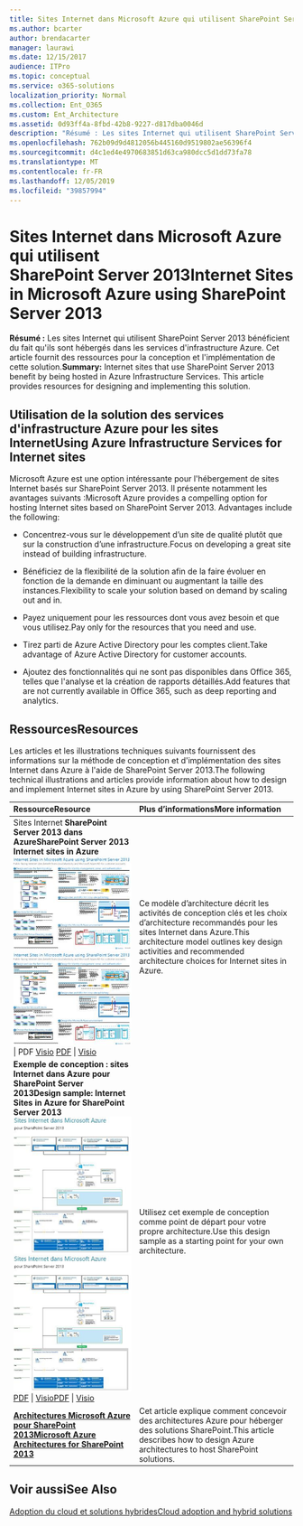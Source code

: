 ```yaml
---
title: Sites Internet dans Microsoft Azure qui utilisent SharePoint Server 2013
ms.author: bcarter
author: brendacarter
manager: laurawi
ms.date: 12/15/2017
audience: ITPro
ms.topic: conceptual
ms.service: o365-solutions
localization_priority: Normal
ms.collection: Ent_O365
ms.custom: Ent_Architecture
ms.assetid: 0d93ff4a-8fbd-42b8-9227-d817dba0046d
description: "Résumé : Les sites Internet qui utilisent SharePoint Server 2013 bénéficient du fait qu'ils sont hébergés dans services d'infrastructure Azure. Cet article fournit des ressources pour la conception et l'implémentation de cette solution."
ms.openlocfilehash: 762b09d9d4812056b445160d9519802ae56396f4
ms.sourcegitcommit: d4c1ed4e4970683851d63ca980dcc5d1dd73fa78
ms.translationtype: MT
ms.contentlocale: fr-FR
ms.lasthandoff: 12/05/2019
ms.locfileid: "39857994"
---
```

# <a name="internet-sites-in-microsoft-azure-using-sharepoint-server-2013"></a><span data-ttu-id="ddbc1-104">Sites Internet dans Microsoft Azure qui utilisent SharePoint Server 2013</span><span class="sxs-lookup"><span data-stu-id="ddbc1-104">Internet Sites in Microsoft Azure using SharePoint Server 2013</span></span>

 <span data-ttu-id="ddbc1-p102">**Résumé :** Les sites Internet qui utilisent SharePoint Server 2013 bénéficient du fait qu'ils sont hébergés dans les services d'infrastructure Azure. Cet article fournit des ressources pour la conception et l'implémentation de cette solution.</span><span class="sxs-lookup"><span data-stu-id="ddbc1-p102">**Summary:** Internet sites that use SharePoint Server 2013 benefit by being hosted in Azure Infrastructure Services. This article provides resources for designing and implementing this solution.</span></span>
  
## <a name="using-azure-infrastructure-services-for-internet-sites"></a><span data-ttu-id="ddbc1-107">Utilisation de la solution des services d'infrastructure Azure pour les sites Internet</span><span class="sxs-lookup"><span data-stu-id="ddbc1-107">Using Azure Infrastructure Services for Internet sites</span></span>

<span data-ttu-id="ddbc1-p103">Microsoft Azure est une option intéressante pour l'hébergement de sites Internet basés sur SharePoint Server 2013. Il présente notamment les avantages suivants :</span><span class="sxs-lookup"><span data-stu-id="ddbc1-p103">Microsoft Azure provides a compelling option for hosting Internet sites based on SharePoint Server 2013. Advantages include the following:</span></span>
  
- <span data-ttu-id="ddbc1-110">Concentrez-vous sur le développement d’un site de qualité plutôt que sur la construction d’une infrastructure.</span><span class="sxs-lookup"><span data-stu-id="ddbc1-110">Focus on developing a great site instead of building infrastructure.</span></span>
    
- <span data-ttu-id="ddbc1-111">Bénéficiez de la flexibilité de la solution afin de la faire évoluer en fonction de la demande en diminuant ou augmentant la taille des instances.</span><span class="sxs-lookup"><span data-stu-id="ddbc1-111">Flexibility to scale your solution based on demand by scaling out and in.</span></span>
    
- <span data-ttu-id="ddbc1-112">Payez uniquement pour les ressources dont vous avez besoin et que vous utilisez.</span><span class="sxs-lookup"><span data-stu-id="ddbc1-112">Pay only for the resources that you need and use.</span></span>
    
- <span data-ttu-id="ddbc1-113">Tirez parti de Azure Active Directory pour les comptes client.</span><span class="sxs-lookup"><span data-stu-id="ddbc1-113">Take advantage of Azure Active Directory for customer accounts.</span></span>
    
- <span data-ttu-id="ddbc1-114">Ajoutez des fonctionnalités qui ne sont pas disponibles dans Office 365, telles que l'analyse et la création de rapports détaillés.</span><span class="sxs-lookup"><span data-stu-id="ddbc1-114">Add features that are not currently available in Office 365, such as deep reporting and analytics.</span></span>
    
## <a name="resources"></a><span data-ttu-id="ddbc1-115">Ressources</span><span class="sxs-lookup"><span data-stu-id="ddbc1-115">Resources</span></span>

<span data-ttu-id="ddbc1-116">Les articles et les illustrations techniques suivants fournissent des informations sur la méthode de conception et d'implémentation des sites Internet dans Azure à l'aide de SharePoint Server 2013.</span><span class="sxs-lookup"><span data-stu-id="ddbc1-116">The following technical illustrations and articles provide information about how to design and implement Internet sites in Azure by using SharePoint Server 2013.</span></span>
  
|<span data-ttu-id="ddbc1-117">**Ressource**</span><span class="sxs-lookup"><span data-stu-id="ddbc1-117">**Resource**</span></span>|<span data-ttu-id="ddbc1-118">**Plus d’informations**</span><span class="sxs-lookup"><span data-stu-id="ddbc1-118">**More information**</span></span>|
|:-----|:-----|
|<span data-ttu-id="ddbc1-119">Sites Internet **SharePoint Server 2013 dans Azure**</span><span class="sxs-lookup"><span data-stu-id="ddbc1-119">**SharePoint Server 2013 Internet sites in Azure**</span></span> <br/> <span data-ttu-id="ddbc1-120">[![Image de sites Internet dans Azure utilisant SharePoint](media/MS-AZ-SPInternetSites.jpg)          ](https://go.microsoft.com/fwlink/p/?LinkId=392552)</span><span class="sxs-lookup"><span data-stu-id="ddbc1-120">[![Image of Internet sites in Azure using SharePoint](media/MS-AZ-SPInternetSites.jpg)          ](https://go.microsoft.com/fwlink/p/?LinkId=392552)</span></span> <br/> <span data-ttu-id="ddbc1-121">[](https://go.microsoft.com/fwlink/p/?LinkId=392552)\| PDF [           ](https://go.microsoft.com/fwlink/p/?LinkId=392551) [Visio](https://go.microsoft.com/fwlink/p/?LinkId=392551)  </span><span class="sxs-lookup"><span data-stu-id="ddbc1-121">[PDF](https://go.microsoft.com/fwlink/p/?LinkId=392552)  \| [          ](https://go.microsoft.com/fwlink/p/?LinkId=392551)[Visio](https://go.microsoft.com/fwlink/p/?LinkId=392551)</span></span> <br/> |<span data-ttu-id="ddbc1-122">Ce modèle d’architecture décrit les activités de conception clés et les choix d’architecture recommandés pour les sites Internet dans Azure.</span><span class="sxs-lookup"><span data-stu-id="ddbc1-122">This architecture model outlines key design activities and recommended architecture choices for Internet sites in Azure.</span></span>  <br/> |
|<span data-ttu-id="ddbc1-123">**Exemple de conception : sites Internet dans Azure pour SharePoint Server 2013**</span><span class="sxs-lookup"><span data-stu-id="ddbc1-123">**Design sample: Internet Sites in Azure for SharePoint Server 2013**</span></span> <br/> <span data-ttu-id="ddbc1-124">[![Image de l’exemple de conception : sites Internet dans Microsoft Azure pour SharePoint 2013](media/MS-AZ-InternetSitesDesignSample.jpg)          ](https://go.microsoft.com/fwlink/p/?LinkId=392549)</span><span class="sxs-lookup"><span data-stu-id="ddbc1-124">[![Image of the Design sample: Internet sites in Microsoft Azure for SharePoint 2013](media/MS-AZ-InternetSitesDesignSample.jpg)          ](https://go.microsoft.com/fwlink/p/?LinkId=392549)</span></span> <br/> <span data-ttu-id="ddbc1-125">[PDF](https://go.microsoft.com/fwlink/p/?LinkId=392549)  \| [Visio](https://go.microsoft.com/fwlink/p/?LinkId=392548)</span><span class="sxs-lookup"><span data-stu-id="ddbc1-125">[PDF](https://go.microsoft.com/fwlink/p/?LinkId=392549)  \| [Visio](https://go.microsoft.com/fwlink/p/?LinkId=392548)</span></span> <br/> |<span data-ttu-id="ddbc1-126">Utilisez cet exemple de conception comme point de départ pour votre propre architecture.</span><span class="sxs-lookup"><span data-stu-id="ddbc1-126">Use this design sample as a starting point for your own architecture.</span></span>  <br/> |
|<span data-ttu-id="ddbc1-127">**[Architectures Microsoft Azure pour SharePoint 2013](microsoft-azure-architectures-for-sharepoint-2013.md)**</span><span class="sxs-lookup"><span data-stu-id="ddbc1-127">**[Microsoft Azure Architectures for SharePoint 2013](microsoft-azure-architectures-for-sharepoint-2013.md)**</span></span> <br/> |<span data-ttu-id="ddbc1-128">Cet article explique comment concevoir des architectures Azure pour héberger des solutions SharePoint.</span><span class="sxs-lookup"><span data-stu-id="ddbc1-128">This article describes how to design Azure architectures to host SharePoint solutions.</span></span>  <br/> |

## <a name="see-also"></a><span data-ttu-id="ddbc1-129">Voir aussi</span><span class="sxs-lookup"><span data-stu-id="ddbc1-129">See Also</span></span>

[<span data-ttu-id="ddbc1-130">Adoption du cloud et solutions hybrides</span><span class="sxs-lookup"><span data-stu-id="ddbc1-130">Cloud adoption and hybrid solutions</span></span>](cloud-adoption-and-hybrid-solutions.md)



